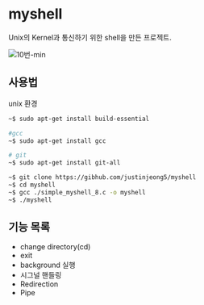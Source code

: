 # myshell 

Unix의 Kernel과 통신하기 위한 shell을 만든 프로젝트.

![10번-min](https://user-images.githubusercontent.com/44011462/86114839-13867c00-bb06-11ea-9498-7bf819a08006.gif)
 
## 사용법
unix 환경
```bash
~$ sudo apt-get install build-essential

#gcc
~$ sudo apt-get install gcc

# git
~$ sudo apt-get install git-all

~$ git clone https://gibhub.com/justinjeong5/myshell
~$ cd myshell
~$ gcc ./simple_myshell_8.c -o myshell
~$ ./myshell
```

## 기능 목록
- change directory(cd)
- exit
- background 실행
- 시그널 핸들링
- Redirection
- Pipe
